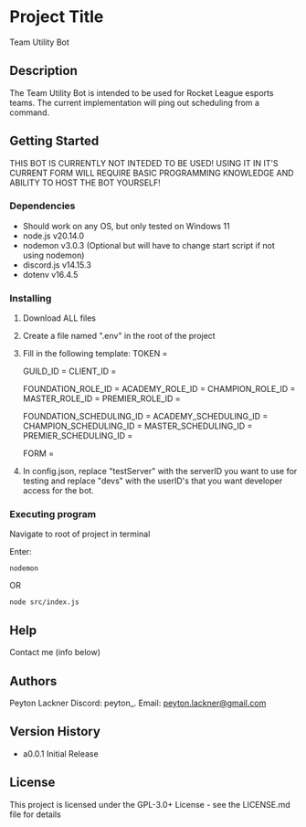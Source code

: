 # Project Title

Team Utility Bot

## Description

The Team Utility Bot is intended to be used for Rocket League esports teams. The current implementation will ping out scheduling from a command.

## Getting Started

THIS BOT IS CURRENTLY NOT INTEDED TO BE USED! USING IT IN IT'S CURRENT FORM WILL REQUIRE BASIC PROGRAMMING KNOWLEDGE AND ABILITY TO HOST THE BOT YOURSELF!

### Dependencies

* Should work on any OS, but only tested on Windows 11
* node.js v20.14.0
* nodemon v3.0.3 (Optional but will have to change start script if not using nodemon)
* discord.js v14.15.3
* dotenv v16.4.5

### Installing

1. Download ALL files
2. Create a file named ".env" in the root of the project
3. Fill in the following template:
    TOKEN =

    GUILD_ID =
    CLIENT_ID =

    FOUNDATION_ROLE_ID =
    ACADEMY_ROLE_ID =
    CHAMPION_ROLE_ID =
    MASTER_ROLE_ID =
    PREMIER_ROLE_ID =

    FOUNDATION_SCHEDULING_ID =
    ACADEMY_SCHEDULING_ID =
    CHAMPION_SCHEDULING_ID =
    MASTER_SCHEDULING_ID =
    PREMIER_SCHEDULING_ID =

    FORM =

4. In config.json, replace "testServer" with the serverID you want to use for testing and replace "devs" with the userID's that you want developer access for the bot.

### Executing program

Navigate to root of project in terminal

Enter:
```
nodemon
```
OR
```
node src/index.js
```

## Help

Contact me (info below)

## Authors

Peyton Lackner
    Discord: peyton_.
    Email: peyton.lackner@gmail.com

## Version History

* a0.0.1
    Initial Release

## License

This project is licensed under the GPL-3.0+ License - see the LICENSE.md file for details